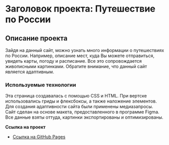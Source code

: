 # Заголовок проекта: Путешествие по России

## Описание проекта
Зайдя на данный сайт, можно узнать много информации о путешествиях по России. Например, описание мест, куда Вы можете отправиться, увидеть карты, погоду и расписание. Все это сопровождается живописными картинками. Обратите внимание, что данный сайт является адаптивным.

### Используемые технологии
Эта страница создавалась с помощью CSS и HTML. При вертске использовались гриды и флексбоксы, а также наложение элементов. Для создания адаптивности сайта были применены медиазапросы.
Сайт сделан на основе макета, предоставленного в программе Figma. Все данные взяты оттуда, картинки экспортированы и оптимизированы.

**Ссылка на проект**

* [Ссылка на GitHub Pages](https://www.figma.com/file/5S2WSbEFL6awjVWJ0NWL8Q/Sprint-3_-Russia-_-desktop-mobile?node-id=28503%3A0)
